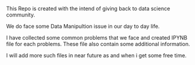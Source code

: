 
This Repo is created with the intend of giving back to data science community.

We do face some Data Manipultion issue in our day to day life.

I have collected some common problems that we face and created IPYNB file for each problems. These file also contain some additional information.

I will add more such files in near future as and when i get some free time. 
